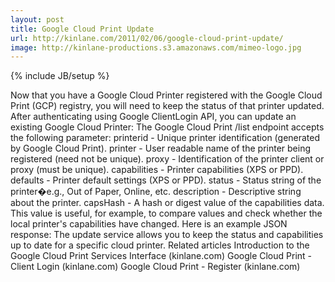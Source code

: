 ```yaml
---
layout: post
title: Google Cloud Print Update
url: http://kinlane.com/2011/02/06/google-cloud-print-update/
image: http://kinlane-productions.s3.amazonaws.com/mimeo-logo.jpg
---
```

{% include JB/setup %}
<p>
     Now that you have a Google Cloud Printer registered with the Google Cloud Print (GCP) registry, you will need to keep the status of that printer updated. After authenticating using Google ClientLogin API, you can update an existing Google Cloud Printer: The Google Cloud Print /list endpoint accepts the following parameter: printerid - Unique printer identification (generated by Google Cloud Print). printer - User readable name of the printer being registered (need not be unique). proxy - Identification of the printer client or proxy (must be unique). capabilities - Printer capabilities (XPS or PPD). defaults - Printer default settings (XPS or PPD). status - Status string of the printer�e.g., Out of Paper, Online, etc. description - Descriptive string about the printer. capsHash - A hash or digest value of the capabilities data. This value is useful, for example, to compare values and check whether the local printer's capabilities have changed. Here is an example JSON response: The update service allows you to keep the status and capabilities up to date for a specific cloud printer. Related articles Introduction to the Google Cloud Print Services Interface (kinlane.com) Google Cloud Print - Client Login (kinlane.com) Google Cloud Print - Register (kinlane.com)
</p>